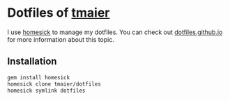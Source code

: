 # Dotfiles of [tmaier][]

I use [homesick][] to manage my dotfiles.
You can check out [dotfiles.github.io][] for more information about this topic.

## Installation

```bash
gem install homesick
homesick clone tmaier/dotfiles
homesick symlink dotfiles
```

[tmaier]: http://tobiasmaier.info
[homesick]: https://github.com/technicalpickles/homesick
[dotfiles.github.io]: http://dotfiles.github.io/

